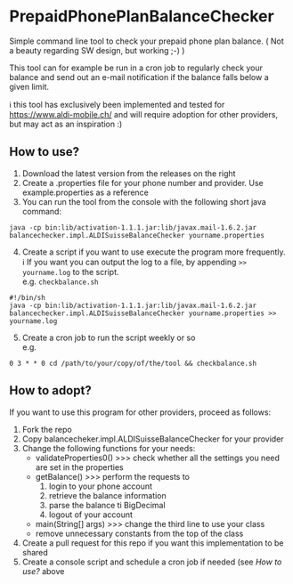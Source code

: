 # PrepaidPhonePlanBalanceChecker
Simple command line tool to check your prepaid phone plan balance.
( Not a beauty regarding SW design, but working ;-) )

This tool can for example be run in a cron job to regularly check your balance and send out an e-mail notification if the balance falls below a given limit.

:information_source: this tool has exclusively been implemented and tested for https://www.aldi-mobile.ch/ and will require adoption for other providers, but may act as an inspiration :)

## How to use?

1. Download the latest version from the releases on the right 
2. Create a .properties file for your phone number and provider. Use example.properties as a reference
3. You can run the tool from the console with the following short java command:

```
java -cp bin:lib/activation-1.1.1.jar:lib/javax.mail-1.6.2.jar balancechecker.impl.ALDISuisseBalanceChecker yourname.properties
```

4. Create a script if you want to use execute the program more frequently.\
:information_source: If you want you can output the log to a file, by appending `>> yourname.log` to the script.\
e.g. ```checkbalance.sh```
```
#!/bin/sh
java -cp bin:lib/activation-1.1.1.jar:lib/javax.mail-1.6.2.jar balancechecker.impl.ALDISuisseBalanceChecker yourname.properties >> yourname.log
```

5. Create a cron job to run the script weekly or so\
e.g.
```
0 3 * * 0 cd /path/to/your/copy/of/the/tool && checkbalance.sh
```

## How to adopt?

If you want to use this program for other providers, proceed as follows:

1. Fork the repo
2. Copy balancecheker.impl.ALDISuisseBalanceChecker for your provider
3. Change the following functions for your needs:
   * validateProperties0() >>> check whether all the settings you need are set in the properties
   * getBalance() >>> perform the requests to
      1. login to your phone account
      2. retrieve the balance information
      3. parse the balance ti BigDecimal
      4. logout of your account
   * main(String[] args) >>> change the third line to use your class
   * remove unnecessary constants from the top of the class
4. Create a pull request for this repo if you want this implementation to be shared
5. Create a console script and schedule a cron job if needed (see *How to use?* above
